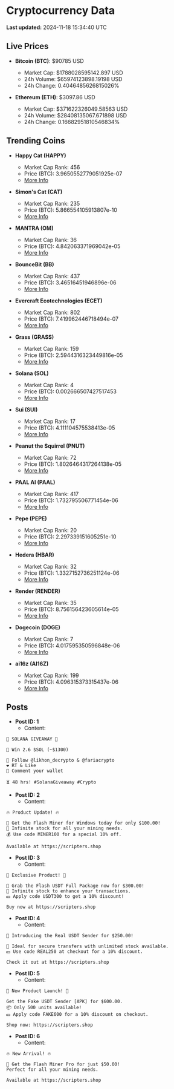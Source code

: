 # Cryptocurrency Data

**Last updated:** 2024-11-18 15:34:40 UTC

## Live Prices
- **Bitcoin (BTC)**: $90785 USD
  - Market Cap: $1788028595142.897 USD
  - 24h Volume: $65974123898.19198 USD
  - 24h Change: 0.4046485626815026%

- **Ethereum (ETH)**: $3097.86 USD
  - Market Cap: $371622326049.58563 USD
  - 24h Volume: $28408135067.671898 USD
  - 24h Change: 0.16682951810546834%

## Trending Coins
- **Happy Cat (HAPPY)**
  - Market Cap Rank: 456
  - Price (BTC): 3.9650552779051925e-07
  - [More Info](https://www.coingecko.com/en/coins/happycat)

- **Simon's Cat (CAT)**
  - Market Cap Rank: 235
  - Price (BTC): 5.866554105913807e-10
  - [More Info](https://www.coingecko.com/en/coins/simons-cat)

- **MANTRA (OM)**
  - Market Cap Rank: 36
  - Price (BTC): 4.842063371969042e-05
  - [More Info](https://www.coingecko.com/en/coins/mantra)

- **BounceBit (BB)**
  - Market Cap Rank: 437
  - Price (BTC): 3.46516451946896e-06
  - [More Info](https://www.coingecko.com/en/coins/bouncebit)

- **Evercraft Ecotechnologies (ECET)**
  - Market Cap Rank: 802
  - Price (BTC): 7.419962446718494e-07
  - [More Info](https://www.coingecko.com/en/coins/evercraft-ecotechnologies)

- **Grass (GRASS)**
  - Market Cap Rank: 159
  - Price (BTC): 2.5944316323449816e-05
  - [More Info](https://www.coingecko.com/en/coins/grass)

- **Solana (SOL)**
  - Market Cap Rank: 4
  - Price (BTC): 0.002666507427517453
  - [More Info](https://www.coingecko.com/en/coins/solana)

- **Sui (SUI)**
  - Market Cap Rank: 17
  - Price (BTC): 4.111104575538413e-05
  - [More Info](https://www.coingecko.com/en/coins/sui)

- **Peanut the Squirrel (PNUT)**
  - Market Cap Rank: 72
  - Price (BTC): 1.8026464317264138e-05
  - [More Info](https://www.coingecko.com/en/coins/peanut-the-squirrel)

- **PAAL AI (PAAL)**
  - Market Cap Rank: 417
  - Price (BTC): 1.732795506771454e-06
  - [More Info](https://www.coingecko.com/en/coins/paal-ai)

- **Pepe (PEPE)**
  - Market Cap Rank: 20
  - Price (BTC): 2.297339151605251e-10
  - [More Info](https://www.coingecko.com/en/coins/pepe)

- **Hedera (HBAR)**
  - Market Cap Rank: 32
  - Price (BTC): 1.3327152736251124e-06
  - [More Info](https://www.coingecko.com/en/coins/hedera)

- **Render (RENDER)**
  - Market Cap Rank: 35
  - Price (BTC): 8.756156423605614e-05
  - [More Info](https://www.coingecko.com/en/coins/render)

- **Dogecoin (DOGE)**
  - Market Cap Rank: 7
  - Price (BTC): 4.017595350596848e-06
  - [More Info](https://www.coingecko.com/en/coins/dogecoin)

- **ai16z (AI16Z)**
  - Market Cap Rank: 199
  - Price (BTC): 4.096315373315437e-06
  - [More Info](https://www.coingecko.com/en/coins/ai16z)

## Posts
- **Post ID: 1**
  - Content:
```
🚀 SOLANA GIVEAWAY 🚀

🎁 Win 2.6 $SOL (~$1300)

🤝 Follow @likhon_decrypto & @fariacrypto
❤️ RT & Like
💬 Comment your wallet

⏳ 48 hrs! #SolanaGiveaway #Crypto
```

- **Post ID: 2**
  - Content:
```
🔥 Product Update! 🔥

🚀 Get the Flash Miner for Windows today for only $100.00!
🔋 Infinite stock for all your mining needs.
💰 Use code MINER100 for a special 10% off.

Available at https://scripters.shop
```

- **Post ID: 3**
  - Content:
```
🎁 Exclusive Product! 🎁

💸 Grab the Flash USDT Full Package now for $300.00!
🎉 Infinite stock to enhance your transactions.
💵 Apply code USDT300 to get a 10% discount!

Buy now at https://scripters.shop
```

- **Post ID: 4**
  - Content:
```
💎 Introducing the Real USDT Sender for $250.00!

💼 Ideal for secure transfers with unlimited stock available.
💵 Use code REAL250 at checkout for a 10% discount.

Check it out at https://scripters.shop
```

- **Post ID: 5**
  - Content:
```
🚀 New Product Launch! 🚀

Get the Fake USDT Sender [APK] for $600.00.
📦 Only 500 units available!
💵 Apply code FAKE600 for a 10% discount on checkout.

Shop now: https://scripters.shop
```

- **Post ID: 6**
  - Content:
```
🔥 New Arrival! 🔥

💸 Get the Flash Miner Pro for just $50.00!
Perfect for all your mining needs.

Available at https://scripters.shop
```

